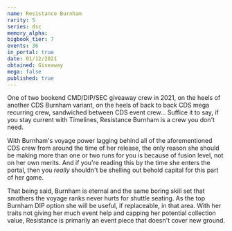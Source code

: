 ```yaml
---
name: Resistance Burnham
rarity: 5
series: dsc
memory_alpha:
bigbook_tier: 7
events: 36
in_portal: true
date: 01/12/2021
obtained: Giveaway
mega: false
published: true
---
```


One of two bookend CMD/DIP/SEC giveaway crew in 2021, on the heels of another CDS Burnham variant, on the heels of back to back CDS mega recurring crew, sandwiched between CDS event crew... Suffice it to say, if you stay current with Timelines, Resistance Burnham is a crew you don't need.

With Burnham's voyage power lagging behind all of the aforementioned CDS crew from around the time of her release, the only reason she should be making more than one or two runs for you is because of fusion level, not on her own merits. And if you're reading this by the time she enters the portal, then you *really* shouldn't be shelling out behold capital for this part of her game.

That being said, Burnham is eternal and the same boring skill set that smothers the voyage ranks never hurts for shuttle seating. As the top Burnham DIP option she will be useful, if replaceable, in that area. With her traits not giving her much event help and capping her potential collection value, Resistance is primarily an event piece that doesn't cover new ground.
